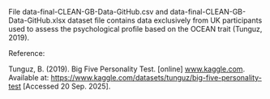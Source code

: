 File data-final-CLEAN-GB-Data-GitHub.csv and data-final-CLEAN-GB-Data-GitHub.xlsx dataset file contains data exclusively from UK participants used to assess the psychological profile based on the OCEAN trait (Tunguz, 2019).

Reference:

Tunguz, B. (2019). Big Five Personality Test. [online] www.kaggle.com. Available at: https://www.kaggle.com/datasets/tunguz/big-five-personality-test [Accessed 20 Sep. 2025].
